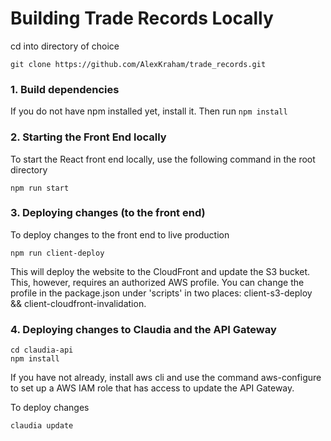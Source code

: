 # Building Trade Records Locally

cd into directory of choice

```
git clone https://github.com/AlexKraham/trade_records.git
```

### 1. Build dependencies

If you do not have npm installed yet, install it.
Then run `npm install`

### 2. Starting the Front End locally

To start the React front end locally, use the following command in the root directory

```
npm run start
```

### 3. Deploying changes (to the front end)

To deploy changes to the front end to live production

```
npm run client-deploy
```

This will deploy the website to the CloudFront and update the S3 bucket. This, however, requires an authorized AWS profile. You can change the profile in the package.json under 'scripts' in two places: client-s3-deploy && client-cloudfront-invalidation.

### 4. Deploying changes to Claudia and the API Gateway

```
cd claudia-api
npm install
```

If you have not already, install aws cli and use the command aws-configure to set up a AWS IAM role that has access to update the API Gateway.

To deploy changes

```
claudia update
```
